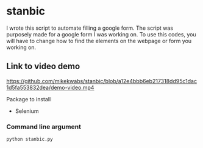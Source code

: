 # stanbic

I wrote this script to automate filling a google form. The script was purposely made for a google form I was working on. To use this codes, you will have to change how to find the elements
on the webpage or form you working on.

## Link to video demo

https://github.com/mikekwabs/stanbic/blob/a12e4bbb6eb217318dd95c1dac1d5fa553832dea/demo-video.mp4

Package to install

- Selenium

### Command line argument

```bash
python stanbic.py
```
